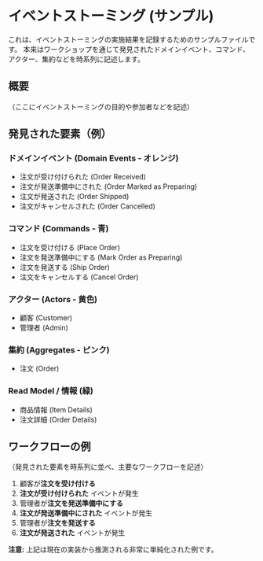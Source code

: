 # イベントストーミング (サンプル)

これは、イベントストーミングの実施結果を記録するためのサンプルファイルです。
本来はワークショップを通じて発見されたドメインイベント、コマンド、アクター、集約などを時系列に記述します。

## 概要

（ここにイベントストーミングの目的や参加者などを記述）

## 発見された要素（例）

### ドメインイベント (Domain Events - オレンジ)

*   注文が受け付けられた (Order Received)
*   注文が発送準備中にされた (Order Marked as Preparing)
*   注文が発送された (Order Shipped)
*   注文がキャンセルされた (Order Cancelled)

### コマンド (Commands - 青)

*   注文を受け付ける (Place Order)
*   注文を発送準備中にする (Mark Order as Preparing)
*   注文を発送する (Ship Order)
*   注文をキャンセルする (Cancel Order)

### アクター (Actors - 黄色)

*   顧客 (Customer)
*   管理者 (Admin)

### 集約 (Aggregates - ピンク)

*   注文 (Order)

### Read Model / 情報 (緑)

*   商品情報 (Item Details)
*   注文詳細 (Order Details)

## ワークフローの例

（発見された要素を時系列に並べ、主要なワークフローを記述）

1.  顧客が**注文を受け付ける**
2.  **注文が受け付けられた** イベントが発生
3.  管理者が**注文を発送準備中にする**
4.  **注文が発送準備中にされた** イベントが発生
5.  管理者が**注文を発送する**
6.  **注文が発送された** イベントが発生

**注意:** 上記は現在の実装から推測される非常に単純化された例です。
